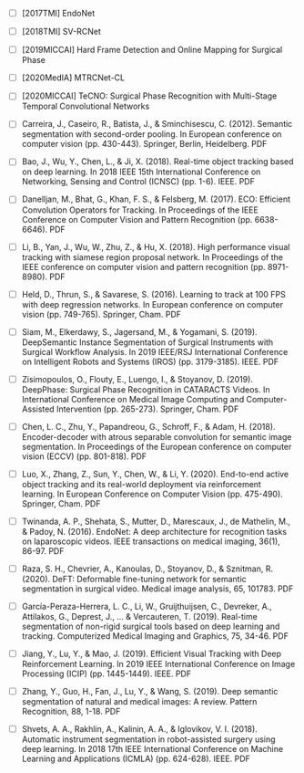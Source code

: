 - [ ] [2017TMI] EndoNet

- [ ] [2018TMI] SV-RCNet

- [ ] [2019MICCAI] Hard Frame Detection and Online Mapping for Surgical Phase 

- [ ] [2020MedIA] MTRCNet-CL

- [ ] [2020MICCAI] TeCNO: Surgical Phase Recognition with Multi-Stage Temporal Convolutional Networks

- [ ] Carreira, J., Caseiro, R., Batista, J., & Sminchisescu, C. (2012). Semantic segmentation with second-order pooling. In European conference on computer vision (pp. 430-443). Springer, Berlin, Heidelberg. PDF

- [ ] Bao, J., Wu, Y., Chen, L., & Ji, X. (2018). Real-time object tracking based on deep learning. In 2018 IEEE 15th International Conference on Networking, Sensing and Control (ICNSC) (pp. 1-6). IEEE. PDF

- [ ] Danelljan, M., Bhat, G., Khan, F. S., & Felsberg, M. (2017). ECO: Efficient Convolution Operators for Tracking. In Proceedings of the IEEE Conference on Computer Vision and Pattern Recognition (pp. 6638-6646). PDF

- [ ] Li, B., Yan, J., Wu, W., Zhu, Z., & Hu, X. (2018). High performance visual tracking with siamese region proposal network. In Proceedings of the IEEE conference on computer vision and pattern recognition (pp. 8971-8980). PDF

- [ ] Held, D., Thrun, S., & Savarese, S. (2016). Learning to track at 100 FPS with deep regression networks. In European conference on computer vision (pp. 749-765). Springer, Cham. PDF

- [ ] Siam, M., Elkerdawy, S., Jagersand, M., & Yogamani, S. (2019). DeepSemantic Instance Segmentation of Surgical Instruments with Surgical Workflow Analysis. In 2019 IEEE/RSJ International Conference on Intelligent Robots and Systems (IROS) (pp. 3179-3185). IEEE. PDF

- [ ] Zisimopoulos, O., Flouty, E., Luengo, I., & Stoyanov, D. (2019). DeepPhase: Surgical Phase Recognition in CATARACTS Videos. In International Conference on Medical Image Computing and Computer-Assisted Intervention (pp. 265-273). Springer, Cham. PDF

- [ ] Chen, L. C., Zhu, Y., Papandreou, G., Schroff, F., & Adam, H. (2018). Encoder-decoder with atrous separable convolution for semantic image segmentation. In Proceedings of the European conference on computer vision (ECCV) (pp. 801-818). PDF

- [ ] Luo, X., Zhang, Z., Sun, Y., Chen, W., & Li, Y. (2020). End-to-end active object tracking and its real-world deployment via reinforcement learning. In European Conference on Computer Vision (pp. 475-490). Springer, Cham. PDF

- [ ] Twinanda, A. P., Shehata, S., Mutter, D., Marescaux, J., de Mathelin, M., & Padoy, N. (2016). EndoNet: A deep architecture for recognition tasks on laparoscopic videos. IEEE transactions on medical imaging, 36(1), 86-97. PDF

- [ ] Raza, S. H., Chevrier, A., Kanoulas, D., Stoyanov, D., & Sznitman, R. (2020). DeFT: Deformable fine-tuning network for semantic segmentation in surgical video. Medical image analysis, 65, 101783. PDF

- [ ] García-Peraza-Herrera, L. C., Li, W., Gruijthuijsen, C., Devreker, A., Attilakos, G., Deprest, J., ... & Vercauteren, T. (2019). Real-time segmentation of non-rigid surgical tools based on deep learning and tracking. Computerized Medical Imaging and Graphics, 75, 34-46. PDF

- [ ] Jiang, Y., Lu, Y., & Mao, J. (2019). Efficient Visual Tracking with Deep Reinforcement Learning. In 2019 IEEE International Conference on Image Processing (ICIP) (pp. 1445-1449). IEEE. PDF

- [ ] Zhang, Y., Guo, H., Fan, J., Lu, Y., & Wang, S. (2019). Deep semantic segmentation of natural and medical images: A review. Pattern Recognition, 88, 1-18. PDF

- [ ] Shvets, A. A., Rakhlin, A., Kalinin, A. A., & Iglovikov, V. I. (2018). Automatic instrument segmentation in robot-assisted surgery using deep learning. In 2018 17th IEEE International Conference on Machine Learning and Applications (ICMLA) (pp. 624-628). IEEE. PDF

